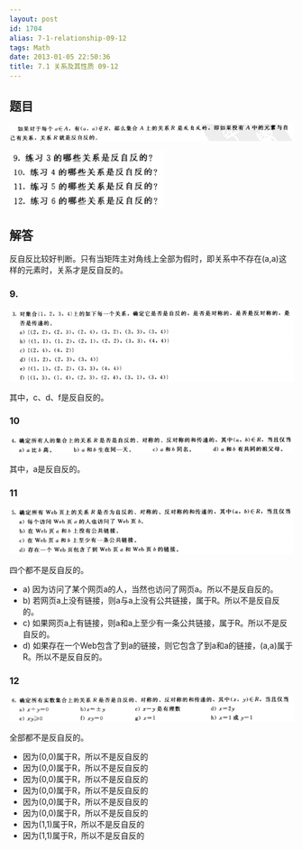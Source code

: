 ```yaml
---
layout: post
id: 1704
alias: 7-1-relationship-09-12
tags: Math
date: 2013-01-05 22:50:36
title: 7.1 关系及其性质 09-12
---
```


## 题目

[![image](/user_images/1704-1.png "image")](/user_images/1704-1.png)

[![image](/user_images/1704-3.png "image")](/user_images/1704-3.png)

## 解答

反自反比较好判断。只有当矩阵主对角线上全部为假时，即关系中不存在(a,a)这样的元素时，关系才是反自反的。

### 9.

![image](/user_images/1704-4.png "image")

其中，c、d、f是反自反的。

### 10

![image](/user_images/1704-5.png "image")

其中，a是反自反的。

### 11

![image](/user_images/1704-6.png "image")

四个都不是反自反的。

*   a) 因为访问了某个网页a的人，当然也访问了网页a。所以不是反自反的。
*   b) 若网页a上没有链接，则a与a上没有公共链接，属于R。所以不是反自反的。
*   c) 如果网页a上有链接，则a和a上至少有一条公共链接，属于R。所以不是反自反的。
*   d) 如果存在一个Web包含了到a的链接，则它包含了到a和a的链接，(a,a)属于R。所以不是反自反的。

### 12

![image](/user_images/1704-7.png "image")

全部都不是反自反的。

*   因为(0,0)属于R，所以不是反自反的
*   因为(0,0)属于R，所以不是反自反的
*   因为(0,0)属于R，所以不是反自反的
*   因为(0,0)属于R，所以不是反自反的
*   因为(0,0)属于R，所以不是反自反的
*   因为(0,0)属于R，所以不是反自反的
*   因为(1,1)属于R，所以不是反自反的
*   因为(1,1)属于R，所以不是反自反的
